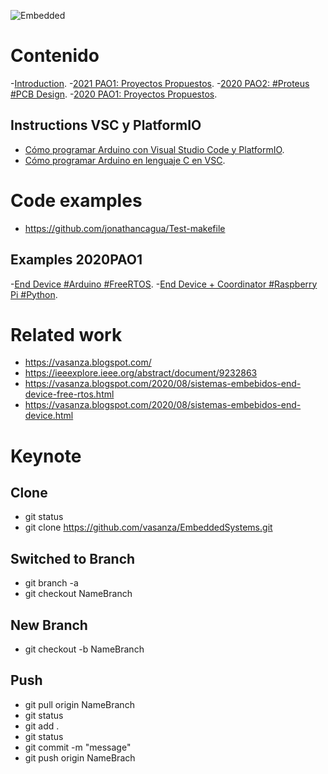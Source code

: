 ![Embedded](https://user-images.githubusercontent.com/12642226/126781936-d30cc8fd-26aa-4832-abfb-85bc8b3b21c9.PNG)

# Contenido
-[Introduction](https://vasanza.blogspot.com/2020/06/conceptos-basicos-de-sistemas-embebidos.html).
-[2021 PAO1: Proyectos Propuestos](https://vasanza.blogspot.com/2021/05/sistemas-embebidos-proyectos-propuestos.html).
-[2020 PAO2: #Proteus #PCB Design](https://vasanza.blogspot.com/2020/10/proteus-pcb-design-2020-pao2.html).
-[2020 PAO1: Proyectos Propuestos](https://vasanza.blogspot.com/2020/07/sistemas-embebidos-proyectos-propuestos.html).
## Instructions VSC y PlatformIO
- [Cómo programar Arduino con Visual Studio Code y PlatformIO](https://www.youtube.com/watch?v=u9IMgIT1A6M).
- [Cómo programar Arduino en lenguaje C en VSC](https://www.youtube.com/watch?v=wvFqXPSUtxQ).

# Code examples
- https://github.com/jonathancagua/Test-makefile
## Examples 2020PAO1 
-[End Device #Arduino #FreeRTOS](https://vasanza.blogspot.com/2020/08/sistemas-embebidos-end-device-free-rtos.html).
-[End Device + Coordinator #Raspberry Pi #Python](https://vasanza.blogspot.com/2020/08/sistemas-embebidos-end-device.html).

# Related work
- https://vasanza.blogspot.com/
- https://ieeexplore.ieee.org/abstract/document/9232863
- https://vasanza.blogspot.com/2020/08/sistemas-embebidos-end-device-free-rtos.html
- https://vasanza.blogspot.com/2020/08/sistemas-embebidos-end-device.html

# Keynote
## Clone
- git status
- git clone https://github.com/vasanza/EmbeddedSystems.git

## Switched to Branch
- git branch -a
- git checkout NameBranch

## New Branch
- git checkout -b NameBranch

## Push
- git pull origin NameBranch
- git status
- git add .
- git status
- git commit -m "message"
- git push origin NameBrach
